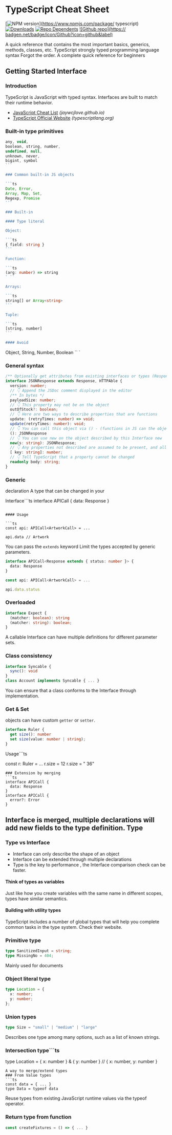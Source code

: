 TypeScript Cheat Sheet 
=== 

[![NPM version](https://img.shields.io/npm/v/typescript.svg?style=flat)](https://www.npmjs.com/package/ typescript) 
[![Downloads](https://img.shields.io/npm/dm/typescript.svg?style=flat)](https://www.npmjs.com/package/typescript) 
[![Repo Dependents](https://badgen.net/github/dependents-repo/Microsoft/TypeScript)](https://github.com/Microsoft/TypeScript/network/dependents) 
[![Github repo](https:// badgen.net/badge/icon/Github?icon=github&label)](https://github.com/Microsoft/TypeScript) 

A quick reference that contains the most important basics, generics, methods, classes, etc. TypeScript strongly typed programming language syntax Forgot the order. A complete quick reference for beginners 
<!--rehype:style=padding-top: 12px;--> 

Getting Started Interface 
---- 

### Introduction 

TypeScript is JavaScript with typed syntax. Interfaces are built to match their runtime behavior. 

- [JavaScript Cheat List](./javascript.md) _(jaywcjlove.github.io)_ 
- [TypeScript Official Website](https://www.typescriptlang.org/) _(typescriptlang.org)_ 

### Built-in type primitives 

````ts 
any, void, 
boolean, string, number, 
undefined, null, 
unknown, never, 
bigint, symbol 
``` 

### Common built-in JS objects 

```ts 
Date, Error, 
Array, Map, Set, 
Regexp, Promise 
``` 

### Built-in 

#### Type literal 

Object: 

```ts 
{ field: string } 
``` 

Function: 

```ts 
(arg: number) => string 
` `` 

Arrays: 

```ts 
string[] or Array<string> 
``` 

Tuple: 

```ts 
[string, number] 
``` 

#### Avoid 

```` 
Object, String, Number, Boolean 
`` ` 

### General syntax 
<!--rehype:wrap-class=col-span-2--> 

```ts 
/** Optionally get attributes from existing interfaces or types (Response, HTTPAble)*/ 
interface JSONResponse extends Response, HTTPAble { 
  version: number; 
  // 👇 Append the JSDoc comment displayed in the editor 
  /** In bytes */ 
  payloadSize: number; 
  // 👇 This property may not be on the object 
  outOfStock?: boolean; 
  // 👇 Here are two ways to describe properties that are functions 
  update: (retryTimes: number) => void; 
  update(retryTimes: number): void; 
  // 👇 You can call this object via () - (functions in JS can the object being called) 
  (): JSONResponse 
  // 👇 You can use new on the object described by this Interface new 
  new(s: string): JSONResponse; 
  // 👇 Any properties not described are assumed to be present, and all properties must be numbers 
  [ key: string]: number; 
  // 👇 Tell TypeScript that a property cannot be changed 
  readonly body: string; 
} 
``` 

### Generic 
<!--rehype:wrap-class=row-span-2--> 

declaration A type that can be changed in your 

Interface```ts
interface APICall<Response> { 
  data: Response 
} 
``` 

#### Usage 

```ts 
const api: APICall<ArtworkCall> = ... 

api.data // Artwork 
``` 

You can pass the `extends` keyword Limit the types accepted by generic parameters. 

```ts 
interface APICall<Response extends { status: number }> { 
  data: Response 
} 

const api: APICall<ArtworkCall> = ... 

api.data.status 
``` 

### Overloaded 

```ts 
interface Expect { 
  (matcher: boolean): string 
  (matcher: string): boolean; 
} 
``` 

A callable Interface can have multiple definitions for different parameter sets. 

### Class consistency 

```ts 
interface Syncable { 
  sync(): void 
} 
class Account implements Syncable { ... } 
``` 

You can ensure that a class conforms to the Interface through implementation. 

### Get & Set 

objects can have custom `getter` or `setter`. 

```ts 
interface Ruler { 
  get size(): number 
  set size(value: number | string); 
} 
``` 
Usage```ts 

const 
r: Ruler = ... 
r.size = 12 
r.size = " 36" 
``` 
### Extension by merging 
```ts 
interface APICall { 
  data: Response 
} 
interface APICall { 
  error?: Error 
} 
``` 
Interface is merged, multiple declarations will add new fields to the type definition. 
Type 
---- 
### Type vs Interface 
<!--rehype:wrap-class=row-span-2--> 
- Interface can only describe the shape of an object 
- Interface can be extended through multiple declarations 
- Type is the key to performance , the Interface comparison check can be faster. 
#### Think of types as variables 
Just like how you create variables with the same name in different scopes, types have similar semantics. 
#### Building with utility types 
TypeScript includes a number of global types that will help you complete common tasks in the type system. Check their website. 
### Primitive type 
```ts 
type SanitizedInput = string; 
type MissingNo = 404; 
``` 
Mainly used for documents 
### Object literal type 
```ts 
type Location = { 
  x: number; 
  y: number; 
}; 
``` 
### Union types 
```ts 
type Size = "small" | "medium" | "large" 
``` 
Describes one type among many options, such as a list of known strings. 
### Intersection type```ts 
type 
Location = { x: number } 
              & { y: number } 
// { x: number, y: number } 
``` 
A way to merge/extend types 
### From Value types 
```ts 
const data = { ... } 
type Data = typeof data 
``` 
Reuse types from existing JavaScript runtime values ​​via the typeof operator. 
### Return type from function 
```ts 
const createFixtures = () => { ... }




























type Fixtures = ReturnType<typeof createFixtures> 
function test(fixture: Fixtures) {} 
``` 

Reuse the return value of the function as a type. 

### From module types 

```ts 
const data: import("./data").data 
``` 

These functions are great for building libraries, describing existing JavaScript code, and you may find that in most TypeScript applications They are rarely used in . 

### Object literal syntax 
<!--rehype:wrap-class=col-span-2--> 

```ts 
type JSONResponse = { 
  version: number; // Field 
  /** In bytes */ // Append Document 
  payloadSize: number; 
  outOfStock?: boolean; // Optional 
  update: (retryTimes: number) => void; // Arrow function field 
  update(retryTimes: number): void; // Function 
  (): JSONResponse // Type is callable 
  [key: string]: number; // accepts any index 
  new (s: string): JSONResponse; // new object 
  readonly body: string; // read-only property 
} 
``` 

Terser for space saving , see the Interface Cheat Sheet for more information, everything except "static" matching. 

### Mapping type```ts 

type 
Artist = { 
  name: string, bio: string 
} 

type Subscriber<Type> = { 
  [Property in keyof Type]: 
      (newValue: Type[Property]) => void 
} 
type ArtistSub = Subscriber<Artist> 
// { name: (nv: string) => 
// void, bio: (nv: string) => void } 
``` 

Map statement similar to the type system, allowing the input type to change the structure of the new type . 

### Template union type 
<!--rehype:wrap-class=col-span-3--> 

```ts 
type SupportedLangs = "en" | "pt" | "zh"; 
type FooterLocaleIDs = "header" | "footer"; 
type AllLocaleIDs = `${SupportedLangs}_${FooterLocaleIDs}_id`; 

// "en_header_id" | "en_footer_id" 
// | "pt_header_id" | "pt_footer_id" 
// | "zh_header_id" | "zh_footer_id" 
` `` 

### Conditional type 
<!--rehype:wrap-class=col-span-3--> 

```ts 
type HasFourLegs<Animal> = Animal extends { legs: 4 } ? Animal : never 
type Animals = Bird | Dog | Ant | Wolf; 
type FourLegs = HasFourLegs<Animals> 
// Dog | Wolf 
```` 

acts as an "if statement" in the type system. Created via generics and then often used to reduce the number of options in a type union. 

Control flow analysis 
---- 

### If statement 
<!--rehype:






if ('error' in input) { 
  input // { error: ... } 
} 
``` 

#### instanceof (for classes) 

```ts 
const input = getUserInput() 
  input // number | number[ ] 

if (input instanceof Array) { 
  input // number[] 
} 
``` 

#### Type guard function (applies to anything) 

```ts 
const input = getUserInput() 
   input // number | number[] 

if (Array.isArray(input)) { 
  input // number[] 
} 
``` 

### Task 
<!--rehype:wrap-class=row-span-3--> 

```ts 
const data1 = { 
  name : "Zagreus" 
} 
// typeof data1 = { 
// name: string 
// } 
``` 

👇 Use `as const` to narrow the type 👇 

```ts 
const data2 = { 
  name: "Zagreus" 
} as const 
// typeof data1 = { 
// name: 'Zagreus' 
// } 
``` 

Tracking related variables```ts 

const 
response = getResponse() 
const isSuccessResponse = 
    res instanceof SuccessResponse 

if (isSuccessResponse) { 
  res.data // SuccessResponse 
} 
``` 

Reassign the update type 

```ts 
let data: string | number = ... 
data // string | number 
data = "Hello" 
data // string 
`` 

### Key Points 

CFA almost always uses a union, and based on The logic in the code reduces the number of types within the union. 

Most of the time CFA works within natural JavaScript Boolean logic, but there are ways to define your own functions that affect how TypeScript shrinks types. 

### Expression 

```ts 
const input = getUserInput() 
input // string | number 
const inputLength = 
  (typeof input === "string" && input.length) 
  || input 
   // input: string 
``` 

in When doing boolean operations, narrowing also occurs on the same line as the code 

### Recognized unions 

```ts 
type Responses = 
  | { status: 200, data: any } 
  | { status: 301, to: string } 
  | { status: 400, error: Error } 
``` 

#### Usage 

```ts 
const response = getResponse() 
response // Responses 
switch(response.status) { 
  case 200: return response.data 
  case 301: return redirect (response.to) 
  case 400: return response.error 
} 
``` 

### Assertion function 
<!--rehype:wrap-class=col-span-2--> 

A function that describes CFA changes that affect the current scope, because It throws instead of returning false. 

```ts 
function assertResponse(obj: any): asserts obj is SuccessResponse { 
  if (!(obj instanceof SuccessResponse)) { 
    throw new Error('Not a success!') 
  } 
}
``` 

#### Usage 

```ts 
const res = getResponse(): 
res // SuccessResponse | ErrorResponse 

// Assert function changes the current scope or throws 
assertResponse(res) 

res // SuccessResponse 
``` 

### in operator```ts 
interface A { 

x 
  : number; 
} 
interface B { 
  y: string; 
} 
function doStuff(q: A | B) { 
  if ('x' in q) { 
    // q: A 
  } else { 
    // q: B 
  } 
} The 
``` 
operator can safely check whether an attribute exists on an object. It is usually also used as a type guard 
Class 
---- ### Create 
a class 
instance```ts 
class ABC { ... } 
const abc = new ABC() 
```` 
The parameters of new ABC come from the constructor. 
#### private x with #private 
prefixed with private is a type-only addition and has no impact at runtime. Code outside the class can enter the project under the following circumstances: 
```ts 
class Bag { 
  private item: any 
} 
``` 
Vs #private is runtime private and enforced internally by the JavaScript engine, it can only be Intra-class access: 
```ts 
class Bag { #item: any } 
``` 
#### "this" function on Class 
The value of 'this' inside the function depends on how the function is called. It's not guaranteed to always be an instance of a class you might use in other languages. 
You can use this parameter, use the binding function, or the arrow function to solve the problem. 
#### Types and Values 
​​A class can be used as both a type and a value. 
```ts 
const a:Bag = new Bag() 
``` 
So, be careful not to do this: 
```ts 
class C implements Bag {} 
``` 
### General syntax 
<!--rehype:wrap-class =col-span-2--> 
```ts 
// Ensure that the class conforms to a set of interfaces or types ┈┈┈┈┈┈┈┈┈┈┈┈┈┈┈┈┈┈┈┈┈┈▶┈┈╮ 
/
​ 
  ​/ A field 
  displayName?: boolean; // Optional field 
  name!: string; // 'Trust me, where is it' field 
  #attributes: Map<any, any>; // Private field 
  roles = ["user"] ; // Field with default value 
  readonly createdAt = new Date() // Read-only field with default value 
  // 👇 Code calls "new" 
  constructor(id: string, email: string) { 
    super(id); 
    // 👇 In `strict: true`, this code is checked against the field to make sure it is set correctly 
    this.email = email; 
    // .... 
  }; 
  // 👇 How to describe class methods (and arrow function fields) 
  setName( name: string) { this.name = name } 
  verifyName = (name: string) => { /* ... */ } // 👇 Function 
  sync() 
  with 2 overloaded definitions : Promise<{ ... }> 
  sync(cb: ((result: string) => void)): void 
  sync(cb?: ((result: string) => void)): void | Promise<{ ... }> {} 
  // 👇 Getters and setters 
  get accountID() { } 
  set accountID(value: string) { }






















  // 👇 Private access is only for this class, protected allowed subclasses. For type checking only, public is the default. 
  private makeRequest() { ... } 
  protected handleRequest() { ... } 
  // 👇 Static field/method 
  static #userCount = 0; 
  static registerUser(user: User) { ... } 
  // 👇 Used to set static Static block of variables. 'this' refers to the static class 
  static { this.#userCount = -1 } 
} 
``` 

### Generics 

declare a type that can be changed in your class method. 

```ts 
class Box<Type> { 
  contents: Type 
  constructor(value: Type) { 
    this.contents = value; 
  } 
} 
const stringBox = new Box("a package") 
``` 

These features are TypeScript-specific language extensions , it may never be possible to get into JavaScript using the current syntax. 
### 

Parameter attributes```ts 
class Location { 
  constructor( 
    public x: number, 
    public y: number 
  ) {} 
} 
const loc = new Location(20, 40); 
loc.x // 20 
loc.y // 40 
``` 
TypeScript class-specific extension that automatically sets instance fields as input parameters. 
### Abstract class```ts 
abstract 
class Animal { 
  abstract getName(): string; 
  printName() { 
   console.log("Hello, " + this.getName()); 
  } 
} 
class Dog extends Animal { 
  getName() : { ... } 
} 
``` 
A class can be declared not implementable, but can be subclassed in the type system. Class members are also available. 
### Decorators and properties```ts 
import 
{ 
  Syncable, triggersSync, preferCache, 
  required 
} from "mylib" 
@Syncable 
class User { 
  @triggersSync() 
  save() { ... } 
  @preferCache(false) 
  get displayName( ) { ... } 
  update(@required info: Partial<User>) { 
    //... 
  } 
} 
You can use decorators on classes, class methods, accessors, properties, and method parameters 
. 
### Index signature 
```ts 
class MyClass { 
  // It is better to store the index data in another place 
  // rather than the class instance itself. 
  [s: string]: 
    boolean | ((s: string) => boolean); 
  check(s: string) { 
    return this[s] as boolean; 
  } 
} 
``` 
Classes can declare index signatures, as with other object types The index signature is the same. 
### Declare the generic ```ts 
on forwardRef 
export const Wrapper = forwardRef( 
  <T extends object> 
( 
  props: RootNodeProps<T>, 
  ref: React.LegacyRef<HTMLDivElement> 
) => { 
  return ( 
    <div ref= {ref}></div> 
  ); 
} 
``` 
Utility type 
---- 
### Awaited\<Type> 
```ts 
type A = Awaited<Promise<string>>;



















// type A = string 

type B = Awaited<Promise<Promise<number>>>; 
// type B = number 

type C = Awaited<boolean|Promise<number>>; 
// type C = number | boolean 
``` 

This type is intended to simulate operations such as await in async functions or the .then() method on Promises - specifically the way they unwrap Promises recursively. 

### Required\<Type> 

```ts 
interface Props { 
  a?: number; 
  b?: string; 
} 

const obj: Props = { a: 5 }; 
const obj2: Required<Props> = { a: 5 } ; 
// ❌ Property 'b' is missing in type '{ a: number;' }' 
// but is required in type 'Required<Props>'. 
``` 

Make all properties in Type required 

### Readonly\<Type> 

```ts 
interface Todo { 
  title: string; 
} 
const todo: Readonly<Todo> = { 
  title: "Delete inactive users", 
}; 
todo.title = "Hello"; 
// ❌ Cannot be assigned to "title" because it is a read-only property. 

function freeze<Type>(obj: Type) 
            : Readonly<Type>; 
``` 

Set all properties in Type to **read-only** 

### Partial\<Type> 

```ts 
interface Todo { 
  title: string; 
  description: string; 
} 
function updateTodo( 
  todo: Todo, 
  fieldsToUpdate: Partial<Todo> 
) { 
  return { ...todo, ...fieldsToUpdate }; 
} 
const todo1 = { 
  title: "organize desk", 
  description: " clear clutter", 
}; 
const todo2 = updateTodo(todo1, { 
  description: "throw out trash", 
}); 
``` 

Set all properties in `Type` to optional 

### Record\<Keys, Type> 

```ts 
interface CatInfo { 
  age: number; 
  breed: string; 
} 

type CatName = "miffy" | "boris"; 
const cats: Record<CatName, CatInfo> = { 
  miffy: {age:10, breed: "Persian" }, 
  boris: {age:5, breed: "Maine Coon" }, 
}; 

cats.boris; 
// 👉 const cats: Record<CatName, CatInfo> 
``` 

Construct a type with a set of properties Type of Keys type 

### Pick\<Type, Keys> 

```ts 
interface Todo { 
  name: string; 
  description: string; 
  completed: boolean; 
} 
type TodoPreview = Pick< 
  Todo, "name" | "load" 
>; 
const todo: TodoPreview = { 
  name: "Clean room", 
  load: false, 
}; 

todo; 
 // 👉 const todo:



// 👉 type T0 = "b" | "c" 

type T1 = Exclude<"a"|"b"|"c", "a" | "b">; 
// 👉 type T1 = "c" 

type T2 = Exclude<string | number | 
    (() => void), Function>; 
// 👉 type T2 = string | number 
`` 

`Exclude** those types from `UnionType` that can be assigned to `ExcludedMembers` 

# ## Extract\<Type, Union> 

```ts 
type T0 = Extract< 
  "a" | "b" | "c", "a" | "f" 
>; 
// type T0 = "a" 
type T1 = Extract< 
  string | number | (() => void), 
  Function 
>; 
// type T1 = () => void 
``` 

Constructs a Union by **extracting** all union members assignable to Union from Type type. 

### NonNullable\<Type> 

```ts 
type T0 = NonNullable< 
  string | number | undefined 
>; 
// type T0 = string | number 

type T1 = NonNullable< 
  string[] | null | undefined 
>; 
// type T1 = string[] 
`` 

Constructs a type by **exclude** null and undefined from Type. 

### Omit\<Type, Keys> 

```ts 
interface Todo { 
  name: string; 
  completed: boolean; 
  createdAt: number; 
} 
 
type TodoPreview = Omit<Todo, "name">; 

const todo: TodoPreview = { 
  completed: false, 
  createdAt: 1615544252770, 
}; 
 
todo; 
 // 👉 const todo: TodoPreview 
`` 

Constructs a type with a Type property, except for the properties in the type Keys. 

### Parameters\<Type> 

```ts 
declare function f1( 
  arg: { a: number; b: string } 
): void; 

type T0 = Parameters<() => string>; 
// type T0 = [] 
type T1 = Parameters<(s: string) => void>; 
// type T1 = [s: string] 
type T2 = Parameters<<T>(arg: T) => T>; 
// type T2 = [arg : unknown] 
type T3 = Parameters<typeof f1>; 
// type T3 = [arg: { 
// a: number; 
// b: string; 
// }] 
type T4 = Parameters<any>; 
// type T4 = unknown[] 
type T5 = Parameters<never>; 
// type T5 = never 
``` 

Constructs a tuple type from the type used in the parameters of the function type Type. 

### ConstructorParameters\<Type> 

```ts 
type T0 = ConstructorParameters< 
  ErrorConstructor 
>; 
// type T0 = [message?:
// ] 
type T3 = ConstructorParameters<any>; 
// type T3 = unknown[] 
``` 

Constructs a tuple or array type from the type of the constructor type. It produces a tuple type containing all parameter types (type never if Type is not a function). 

### Intrinsic string operation types 

#### Uppercase\<StringType> 

```ts 
type Greeting = "Hello, world" 
type ShoutyGreeting = Uppercase<Greeting> 
// type ShoutyGreeting = "HELLO, WORLD" 

type ASCIICacheKey<Str extends string> = `ID-${Uppercase<Str>}` 
type MainID = ASCIICacheKey<"my_app"> 
// type MainID = "ID-MY_APP" 
``` 

Convert each character** in the string to uppercase **Version. 

#### Lowercase\<StringType> 

```ts 
type Greeting = "Hello, world" 
type QuietGreeting = Lowercase<Greeting> 
// type QuietGreeting = "hello, world" 

type ASCIICacheKey<Str extends string> = `id-$ {Lowercase<Str>}` 
type MainID = ASCIICacheKey<"MY_APP"> 
// type MainID = "id-my_app" 
``` 

Converts each character in the string to its equivalent **lowercase**. 

#### Capitalize\<StringType> 

```ts 
type LowercaseGreeting = "hello, world"; 
type Greeting = Capitalize<LowercaseGreeting>; 
// type Greeting = "Hello, world" 
``` 

replace the first character in the string characters are converted to their **uppercase equivalent**. 

#### Uncapitalize\<StringType> 

```ts 
type UppercaseGreeting = "HELLO WORLD"; 
type UncomfortableGreeting = Uncapitalize<UppercaseGreeting>; 
// type UncomfortableGreeting = "hELLO WORLD" 
``` 

Change the first character in the string Convert to the equivalent **lowercase**. 

### ReturnType\<Type> 

```ts 
declare function f1(): { 
  a: number; b: string 
}; 

type T0 = ReturnType<() => string>; 
// type T0 = string 

type T1 = ReturnType <(s: string) => void>; 
// type T1 = void 

type T2 = ReturnType<<T>() => T>; 
// type T2 = unknown 

type T3 = ReturnType<< 
  T extends U, U extends number[] 
>() => T>; 
// type T3 = number[] 

type T4 = ReturnType<typeof f1>; 
// type T4 = { 
// a: number; 
// b: string; 
// } 

type T5 = ReturnType<any>; 
// type T5 = any 

type T6 = ReturnType<never>; 
// type T6 = never 
``` 

Constructs a type consisting of the **return type** of the function Type. 

### ThisType\<Type> 

```ts 
type ObjectDescriptor<D, M> = { 
  data?: D; 
  // The type of "this" in the method is D & M 
  methods?:
 
  let methods: object = desc.methods || {}; 
  return { ...data, ...methods } as D & M; 
} 
 
let obj = makeObject({ 
  data: { x: 0, y: 0 }, 
  methods : { 
    moveBy(dx: number, dy: number) { 
      this.x += dx; // Strongly typed this 
      this.y += dy; // Strongly typed this 
    }, 
  }, 
}); 
 
obj.x = 10; 
obj.y = 20; 
obj.moveBy(5, 5); 
``` 

This utility does not return the converted type. Instead, it is used as a marker of the context's this type. Note that the [noImplicitThis](https://www.typescriptlang.org/tsconfig#noImplicitThis) flag must be enabled to use this utility. 

### InstanceType\<Type> 

```ts 
class C { 
  x = 0; 
  y = 0; 
} 
type T0 = InstanceType<typeof C>; 
// type T0 = C 
type T1 = InstanceType<any>; 
// type T1 = any 
type T2 = InstanceType<never>; 
// type T2 = never 
``` 

Constructs a type consisting of the instance type of the constructor in Type. 

### ThisParameterType\<Type> 

```ts 
function toHex(this: Number) { 
  return this.toString(16); 
} 
 
function numberToString( 
  n: ThisParameterType<typeof toHex> 
) { 
  return toHex.apply(n); 
} 
``` 

Extract the type of the `this` parameter of the function type. If the function type does not have a `this` parameter, it is unknown. 

### OmitThisParameter\<Type> 

```ts 
function toHex(this: Number) { 
  return this.toString(16); 
} 
const fiveToHex 
  : OmitThisParameter<typeof toHex> 
  = toHex.bind(5); 

console.log(fiveToHex ()); 
``` 

Remove this parameter from Type. If Type does not explicitly declare this parameter, the result is simply Type. Otherwise, create a new function type from Type without this parameter. Generics are removed and only the last overload signature is propagated into the new function type. 

JSX 
---- 

### Introduction to JSX 

The JSX specification is an XML-like syntax extension to ECMAScript. 

- Name your files with a `.tsx` extension 
- Enable the `jsx` option 
- Disallow angle bracket type assertions in `.tsx` files. 
- [JSX Specification](https://facebook.github.io/jsx/) 

### as operator 

```ts 
const foo = <foo>bar; 
// ❌ Points are not allowed in .tsx 👆 files Bracket type assertion. 

const foo = bar as foo; The 
` 

as` operator is available in both `.ts` and `.tsx` files and behaves in the same **angle bracket** style of type assertion. 

### Value-based elements 

```tsx 
import MyComponent from "./myComponent"; 

<MyComponent />; // ok 
<SomeOtherComponent />; // ❌ error 
``` 

Value-based elements are only identified by the range character search. 

### Intrinsic elements 

```tsx 
declare namespace JSX { 
  interface IntrinsicElements { 
    foo: any; 
  } 
} 
<foo />; // ok 
<bar />; // error 
```

\<bar /> is not specified on JSX.IntrinsicElements. 

```tsx 
declare namespace JSX { 
  interface IntrinsicElements { 
    [elemName: string]: any; 
  } 
} 
``` 

### Function component 
<!--rehype:wrap-class=col-span-2--> 

``` tsx 
interface 
FooProp 
{ 
name 
  : 
  string 
  ; 
  ​; 
} 
const Button = (prop: { value: string }, context: { color: string }) => ( 
  <button /> 
); 
```` 
The component is defined as a JavaScript function, and its first parameter is a props object. TS enforces that its return type must be assignable to JSX.Element. 
### Function component overloading```tsx 
interface 
CeProps { 
  children: JSX.Element[] | JSX.Element; 
} 
interface HomeProps extends CeProps { 
  home: JSX.Element; 
} 
interface SideProps extends CeProps { 
  side: JSX.Element | string; 
} 
function Dog(prop:HomeProps): JSX.Element; 
function Dog(prop:SideProps): JSX.Element; 
function Dog(prop:CeProps): JSX.Element { 
  // ... 
} 
``` 
## # Function subcomponent 
<!--rehype:wrap-class=col-span-2--> 
```tsx 
interface MenuProps extends React.LiHTMLUListElement> { ... }; 
const InternalMenu = React.forwardRef<HTMLUListElement, MenuProps>((props, ref) => ( 
  <ul {...props} ref={ref} /> 
)); 
type MenuComponent = typeof InternalMenu & { 
  Item: typeof MenuItem; // MenuItem function component 
  SubMenu: typeof SubMenu ; // SubMenu function component 
}; 
const Menu: MenuComponent = InternalMenu as unknown as MenuComponent; 
Menu.Item = MenuItem; 
Menu.SubMenu = SubMenu; 
<Menu.Item /> // ✅ ok 
<Menu.SubMenu /> // ✅ ok 
`` 
### Valid component 
<!--rehype:wrap-class=row-span-2--> 
``tsx 
declare namespace JSX { 
  interface ElementClass { 
    render: any; 
  } 
} 
class MyComponent { 
  render() {} 
} 
function MyFactoryFunction() { 
  return { render: () => {} }; 
} 
<MyComponent />; // ✅ Valid class component 
<MyFactoryFunction />; // ✅ Valid function component 
```` 
element instance type must be Can be assigned to `JSX.ElementClass`, otherwise an error will result. 
```tsx 
class NotAValidComponent {} 
function NotAValidFactoryFunction() { 
  return {}; 
}




 
 
 










<NotAValidComponent />; // ❌ error 
<NotAValidFactoryFunction />; // ❌ error 
``` 

By default, `JSX.ElementClass` is {}, but it can be extended to limit the use of `JSX` to Only types that conform to the appropriate interface. 

### Class component 
<!--rehype:wrap-class=col-span-2--> 

```ts 
type Props = { 
  header: React.ReactNode; 
  body: React.ReactNode; 
}; 

class MyComponent extends React. Component<Props, {}> { 
  render() { 
    return ( 
      <div> 
        {this.props.header} 
        {this.props.body} 
      </div> 
    ); 
  } 
} 

<MyComponent header={<h1>Header</ h1>} body={<i>body</i>} /> 
``` 

### Generic component 
<!--rehype:wrap-class=col-span-2--> 

```tsx 
// A generic component 
type SelectProps<T> = { items: T[] }; 
class Select<T> extends React.Component<SelectProps<T>, any> {} 

// Use 
const Form = () => <Select< string> items={['a', 'b']} />; 
``` 

### Function component ref 
<!--rehype:wrap-class=col-span-3--> 

```tsx 
import { FC, ForwardedRef, forwardRef, PropsWithRef } from "react"; 

function InternalProgress(props: ProgressProps, ref?: ForwardedRef<HTMLDivElement>) { 
  return ( 
    <div {...props} ref={ref}> 
      {props.children } 
    </div> 
  ) 
} 

export interface ProgressProps extends React.DetailedHTMLProps<React.HTMLAttributes<HTMLDivElement>, HTMLDivElement> {} 
export const Progress: FC<PropsWithRef<ProgressProps>> = forwardRef<HTMLDivElement>(InternalProgress) 
```` 

## # Component 'as' attribute 
<!--rehype:wrap-class=col-span-2--> 

```tsx 
import React, { ElementType, ComponentPropsWithoutRef } from "react"; 

export const Link = <T extends ElementType< any> = "a">( 
  props: { as?: T; } & ComponentPropsWithoutRef<T> 
) => { 
  const Comp = props.as || "a"; 
  return <Comp {...props}></ Comp>; 
}; 


<Link as="div">Text</Link>; 
``` 

Allow custom `React` components to be passed in, or `div`, `a` tag 

### components to be passed as 

Props`` `tsx 
type RowProps = { 
  element: React.ElementType<{ 
    className?: string; 
  }>; 
} 
const Row = (props: RowProps) => { 
  return ( 
    <props.
 



type Capitalize<T extends string> = T extends `${infer U}${infer V}`
  ? `${Uppercase<U>}${V}`
  : T
type capitalized = Capitalize<"hello world"> // Hello world
```

也可以在 infer 中使用条件约束（`extends`）

```ts
type SomeBigInt = "100" extends `${infer U extends bigint}` ? U : never;
// 100n
```

### keyof 取 interface 的键

```ts
interface Point { x: number; y: number; }
 
// type keys = "x" | "y"
type keys = keyof Point;

type Arrayish = {
    [n: number]: unknown;
};
type A = keyof Arrayish; 
// type A = number
```

### 两个数组合并成一个新类型
<!--rehype:wrap-class=col-span-2 row-span-2-->

```ts
const named = ["aqua", "aquamarine", "azure"] as const;
const hex = ["#00FFFF", "#7FFFD4", "#F0FFFF"] as const;

type Colors = {
  [key in (typeof named)[number]]: (typeof hex)[number];
};
// Colors = {
//   aqua: "#00FFFF" | "#7FFFD4" | "#F0FFFF"; 
//   .... 
// }
```

### 索引签名

```ts
interface NumberOrString {
  [index: string]: string | number;
  length: number;
  name: string;
}
```

### 只读元组类型

```ts
const point = [3, 4] as const
// type 'readonly [3, 4]'
```

### 从数组中提取类型

```ts
type Point = { x: number; y: number; }
type Data = Point[];
// Data 是个数组，提取里面的元素类型
type PointDetail = Data[number];
// type PointDetail = { x: number; y: number; }
```
<!--rehype:className=wrap-text-->

### satisfies
<!--rehype:wrap-class=row-span-3-->

`satisfies` 允许将验证表达式的类型与某种类型匹配，而无需更改该表达式的结果类型。

```ts
type Colors = 'red' | 'green' | 'blue';
type RGB = [
  red: number,
  green: number,
  blue: number
];
type Palette = Record<Colors, string | RGB>

const palette: Palette = {
  red: [255, 0, 0],
  green: '#00ff00',
  blue: [0, 0, 255],
};

// 通常的方式会推导出 redComponent 为
// => string | number | undefined
const redComponent = palette.red.at(0);
```

#### 使用 satisfies

```ts
const palette = {
  red: [255, 0, 0],
  green: '#00ff00',
  blue: [0, 0, 255],
} satisfies Record<Colors, string | RGB>

// undefined | number
const redComponent = palette.red.at(0) 
``` 
<!--rehype:className=wrap-text--> 

### Generic instantiation expression 
<!--rehype:wrap-class=row-span -3--> 

When not used: 

```ts 
const errorMap: Map<string, Error> 
        = new Map() 
// Or use type to define an alias 
type ErrorMapType = Map<string, Error> 
``` 

Use generic Type instantiation expression: 

```ts 
const ErrorMap = Map<string, Error> 
const errorMap = new ErrorMap() 
``` 

#### Generic instantiation function 

```ts 
function makeBox<T>(value: T) { 
    return { value }; 
} 
``` 

--- 

Not used: 

```ts 
function makeHammerBox(hammer: Hammer) { 
  return makeBox(hammer); 
} 
// or... 
const makeWrenchBox: (wrench: Wrench ) 
    => Box<Wrench> = makeBox; 
``` 

Use: ` 
` 

`ts 
const makeStringBox = makeBox<string>; 
makeStringBox(42); 
``` 

### Identify global modification module```ts 
declare global { 
  interface String { 
    fancyFormat(opts: FancyOption): string; 
  } 
} 
export interface FancyOption { 
  fancinessLevel: number; 
} 
``` 
### Get the type of array element```ts 
const MyArray = [ 
{ 
  name: "Alice", age: 15 }, 
  { name: "Bob", age: 23 }, 
  { name: "Eve", age: 38 }, 
]; 
type Person = typeof MyArray[number]; 
// type Person = { 
// name: string; 
// age: number; 
// } 
type Age = typeof MyArray[number]["age"]; 
// type Age = number 
type Age2 = Person["age"]; 
// type Age2 = number 
```` 
## # Generic derivation of list literal 
```ts 
const a = <T extends string>(t: T) => t; 
const b = <T extends number>(t: T) => t; 
const c = < T extends boolean>(t: T) => t; 
const d = a("a"); // const d: 'a' 
const e = b(1); // const d: 1 
const f = c( true); // const d: true 
// The type of t here uses an expansion operation 
const g = 
  <T extends string[]>(t: [...T]) => t; 
// The type becomes [ "111", "222"] 
const h = g(["111", "222"]); 
``` 
### Object.keys type declaration 
<!--rehype:wrap-class=col-span- 2--> 
```ts 
const keys = Object.keys(options) as (keyof typeof options)[]; 
keys.forEach(key => {
  if (options[key] == null) {
    throw new Error(`Missing option ${key}`);
  }
});
```
.d.ts 模版
---



 










### Module: Plugin 

For example, when you want to use JavaScript code that extends another library```ts 

import 
{ greeter } from "super-greeter"; 
// Normal welcome API 
greeter(2); 
greeter("Hello world "); 
// Now we extend the object at runtime with a new function 
import "hyper-super-greeter"; 
greeter.hyperGreet(); 
``` 

Definition of "`super-greeter`": 

​​```ts 
/* This example shows how to set multiple overloads for your function */ 
export interface GreeterFunction { 
  (name: string): void 
  (time: number): void 
} 
/* This example shows how to export an interface-specified function */ 
export const greeter : GreeterFunction; 
``` 

We can extend an existing module like this: 

```ts 
/* Import the module this module is added to*/ 
import { greeter } from "super-greeter"; 
/* Declare the same module as the one imported above same module, then we extend the existing declaration of greeter function */ 
export module "super-greeter" { 
  export interface GreeterFunction { 
    /** Greets even better! */ 
    hyperGreet(): void; 
  } 
} 
``` 
<!- -rehype:className=wrap-text--> 

### Global library template Global .d.ts 
<!--rehype:wrap-class=row-span-2--> 

The global library may look like the following: 

``` ts 
function createGreeting(s) { 
  return "Hello, " + s; 
} 
``` 

Or like this: 

```ts 
window.createGreeting = function (s) { 
  return "Hello, " + s; 
}; 
``` 

< pur>Type declaration example</pur> 

```ts 
/* Can be used as myLib(3) These call signatures are included here*/ 
declare function myLib(a: string): string; 
declare function myLib(a: number): number ; 
/* If you want the name of this library to be a valid type name, you can do so here. For example, this allows us to write 'var x: myLib'; Make sure this actually makes sense! If not, just remove this declaration and add the type inside the namespace below */ 
interface myLib { 
  name: string; 
  length: number; 
  extras?: string[]; 
} 
/* if your library exposes on global variables Properties, please place them here. You should also put types (interfaces and type aliases) here */ 
declare namespace myLib { 
  // We can write 'myLib.timeout = 50;' 
  let timeout: number; 
  // We can access 'myLib.version' but Can't change it 
  const version: string; 
  // We can create some class or reference by 'let c = new myLib.Cat(42)' for example 'function f(c: myLib.Cat) { ... } 
  class Cat { 
    constructor (n: number); 
    // We can read 'c.age' from a 'Cat' instance 
    readonly age: number; 
    // We can call 'c.purr()' from a 'Cat' instance 
    purr(): void ; 
  } 
  // We can declare the variable as 
  // 'var s: myLib.CatSettings = { weight: 5, name: "Maru" };' 
  interface CatSettings { 
    weight: number; 
    name: string; 
    tailLength?:
  // or 'const v: myLib.VetID = "bob";' 
  type VetID = string | number; 
  // We can call 'myLib.checkCat(c)' or 'myLib.checkCat(c, v);' 
  function checkCat (c: Cat, s?: VetID); 
} 
``` 
<!--rehype:className=wrap-text--> 

### Module: Function 
<!--rehype:wrap-class=row-span-2 --> 

```ts 
import greeter from "super-greeter"; 
greeter(2); 
greeter("Hello world"); 
``` 

To handle imports via `UMD` and modules: 

```ts 
/* if this The module is a UMD module and when loaded outside the module loader environment exposes the global variable "myFuncLib", declare the global variable here. Otherwise, delete this declaration */ 
export as namespace myFuncLib; 
/* This declaration specifies that the function is an object exported from a file */ 
export = Greeter; 
/* This example shows how to set up multiple overloads for your function */ 
declare function Greeter(name: string): Greeter.NamedReturnType; 
declare function Greeter(length: number): Greeter.LengthReturnType; 
``` 
<!--rehype:className=wrap-text--> 

If you also want to use this function from your module For public types, you can put them in this block. Typically you will want to describe the shape of a function's return type; as in this example, the type should be declared here. Note that if you decide to include this namespace, the module may be imported incorrectly as a namespace object. Unless `--esModuleInterop` is turned on: `import * as x from '[~THE MODULE~]';` Wrong! Don't do this! 

```ts 
declare namespace Greeter { 
  export interface LengthReturnType { 
    width: number; 
    height: number; 
  } 
  export interface NamedReturnType { 
    firstName: string; 
    lastName: string; 
  } 
  /** 
   * If the module also has attributes, declare them here they. For example, this declaration says that this code is legal: 
   * import f = require('super-greeter'); 
   * console.log(f.defaultName); 
   */ 
  export const defaultName: string; 
  export let defaultLength: number; 
} 
` `` 
<!--rehype:className=wrap-text--> 

### Module: Class 

For example, when you want to use `JavaScript` code as shown below: 

```ts 
const Greeter = require("super -greeter"); 
const greeter = new Greeter(); 
greeter.greet(); 
``` 

To handle imports via `UMD` and modules: 

```ts 
export as namespace "super-greeter"; 
/* This declaration specifies The class constructor is an object exported from the file */ 
export = Greeter; 
/* Write the methods and properties of the module in this class */ 
declare class Greeter { 
  constructor(customGreeting?: string); 
  greet: void; 
  myMethod(opts: MyClass.MyClassMethodOptions): number; 
} 
``` 
<!--rehype: 

className=wrap-text--> If you also want to expose types from your module, you can put them in this block, if you decide to include this namespace, the module may be imported as a namespace object incorrectly , unless --esModuleInterop is turned on: 
 `import * as x from '[~THE MODULE~]';` Wrong! Do not do this! 

```ts 
declare namespace MyClass { 
  export interface MyClassMethodOptions { 
    width?: number;
    height?: number; 
  } 
} 
``` 
<!--rehype:className=wrap-text--> 

JSDoc Reference 
--- 

### @type 
<!--rehype:wrap-class=row-span-2- -> 

```javascript 
/** @type {string} */ 
var s; 
/** @type {Window} */ 
var win; 
/** @type {PromiseLike<string>} */ 
var promisedString; 
// You can specify HTML elements with DOM attributes 
/** @type {HTMLElement} */ 
var elm = document.querySelector(selector); 
elm.dataset.myData = ""; 
/** @type {number[]} */ 
var ns; 
/** @type {Array.<number>} */ 
var jsdoc; 
/** @type {Array<number>} */ 
var nas; 
/** @type {string | boolean} */ 
var sb ; 
/** @type {{ a: string, b: number }} */ 
var var9; 
/** 
 * Map-like object that maps any "string" attribute to "number" 
 * @type {Object.<string , number>} 
 */ 
var stringToNumber; 
/** @type {Object.<number, object>} */ 
var arrayLike; 
/** @type {function(string, boolean): number} Closure syntax */ 
var sbn; 
/** @type {(s: string, b: boolean) => number} TypeScript syntax */ 
var sbn2; 
/** @type {Function} */ 
var fn7; 
/** @type {function} */ 
var fn6; 
/** 
 * @type {*} - can be 'any' type 
 */ 
var star; 
/** 
 * @type {?} - unknown type (same as 'any') 
 */ 
var question; 
/** @type {number | string} */ 
var numberOrString = Math.random() < 0.5 ? "hello" : 100; 
var typeAssertedNumber = /** @type {number} */ (numberOrString); 
let one = /** @ type {const} */(1); 
``` 

### Import 

type```javascript 
// @filename: types.d.ts 
export type Pet = { 
  name: string, 
}; 
// @filename: main. js 
/** @param { import("./types").Pet } p */ 
function walk(p) { 
  console.log(`Walking ${p.name}...`); 
} 
``` 

Import Types can be used in type alias declarations 

```javascript 
/** 
 * @typedef {import("./types").Pet} Pet 
 */ 
/** @type {Pet} */ 
var myPet; 
myPet.name; 
``` 

If you don't know the type, or if it has an annoyingly large type, `import types` can be used to get the type of the value from the module: 

```javascript 
/** 
 * @type {typeof import(" ./accounts").userAccount} 
 */ 
var x = require("./accounts").userAccount; 
``` 

### @param and @returns 

```javascript 
/**
 * @param {string} p1 - a string parameter 
 * @param {string=} p2 - an optional parameter (Google Closure syntax) 
 * @param {string} [p3] - another optional parameter (JSDoc syntax) 
 * @ param {string} [p4="test"] - Optional parameter with default value 
 * @returns {string} This is the result 
 */ 
function stringsStrings(p1, p2, p3, p4) { 
  // TODO 
} 
``` 

Same , for the return type of the function: 

```javascript 
/** 
 * @return {PromiseLike<string>} 
 */ 
function ps() {} 
 
/** 
 * @returns {{ a: string, b: number }} - OK Use "@returns" and "@return" 
 */ 
function ab() {} 
``` 

### @typedef, @callback, and @param 
<!--rehype:wrap-class=col-span-2 row- span-2--> 

```javascript 
/** 
 * @typedef {Object} SpecialType - Creates a new type named "SpecialType" 
 * @property {string} prop1 - The string property of SpecialType 
 * @property {number} prop2 - a numeric property for SpecialType 
 * @property {number=} prop3 - an optional numeric property for SpecialType 
 * @prop {number} [prop4] - an optional numeric property for SpecialType 
 * @prop {number} [prop5=42] - has Optional numeric property of SpecialType with default value 
 */ 
 
/** @type {SpecialType} */ 
var specialTypeObject; 
specialTypeObject.prop3; 
``` 

You can use object or Object in the first line 

```javascript 
/** 
 * @ typedef {object} SpecialType1 - creates a new type called "SpecialType" 
 * @property {string} prop1 - a string property of SpecialType 
 * @property {number} prop2 - a numeric property of SpecialType 
 * @property {number=} prop3 - Optional numeric properties for SpecialType 
 */ 
 
/** @type {SpecialType1} */ 
var specialTypeObject1; 
``` 

**@param** Allows similar syntax for one-time type specifications. Note that nested property names must be prefixed with the parameter name: 

```javascript 
/** 
 * @param {Object} options - same shape as SpecialType above 
 * @param {string} options.prop1 
 * @param {number } options.prop2 
 * @param {number=} options.prop3 
 * @param {number} [options.prop4] 
 * @param {number} [options.prop5=42] 
 */ 
function special(options) { 
  return (options. prop4 || 1001) + options.prop5; 
} 
``` 

**@callback** is similar to **@typedef**, but it specifies the function type instead of the object type: 

```javascript 
/** 
 * @ callback Predicate 
 * @param {string} data 
 * @param {number} [index] 
 * @returns {boolean} 
 */ 
 
/** @type {Predicate} */ 
const ok = (s) => !(s.length % 2); 
``` 

Of course, any of these types can be declared in a single line **@typedef** using TypeScript syntax: 

```javascript 
/** @typedef {{ prop1: string, prop2: string, prop3?: number }} SpecialType */
/** @typedef {(data: string, index?: number) => boolean} Predicate */ 
``` 

### @template 

You can use the **@template** tag to declare type parameters. This allows you to create generic functions, classes or types: 

```javascript 
/** 
 * @template T 
 * @param {T} x - generic parameters flowing to the return type 
 * @returns {T} 
 */ 
function id(x ) { 
  return x; 
} 
 
const a = id("string"); 
const b = id(123); 
const c = id({}); 
``` 

Use commas or multiple labels to declare multiple type parameters: 

` ``javascript 
/** 
 * @template T,U,V 
 * @template W,X 
 */ 
``` 

You can also specify type constraints before the type parameter name. Only the first type parameter in the list is constrained: 

```javascript 
/** 
 * @template {string} K - K must be a string or a string literal 
 * @template {{ serious(): string }} Seriousalizable - There must be a serious method 
 * @param {K} key 
 * @param {Seriousalizable} object 
 */ 
function seriousalize(key, object) { 
  // ???? 
} 
``` 

Finally, you can specify default values ​​for type parameters : 

```javascript 
/** @template [T=object] */ 
class Cache { 
  /** @param {T} initial */ 
  constructor(T) { 
  } 
} 
let c = new Cache() 
``` 

CLI 
- -- 

### Using CLI 

```bash 
# Run compile based on fs looking backwards at tsconfig.json 
$tsc 
# Use compiler defaults to only emit JS for index.ts 
$ tsc index.ts 
# Use defaults for folders Emit JS for any .ts file in src 
$ tsc src/*.ts 
# Emit referenced files using the compiler settings in tsconfig.production.json 
$ tsc --project tsconfig.production.json 
# Emit d.ts for js files File, compiler option showing boolean 
$tsc index.js --declaration --emitDeclarationOnly 
# Emit a single .js file from two files by compiler option taking string argument 
$tsc app.ts util.ts --target esnext --outfile index.js 
``` 
<!--rehype:className=wrap-text--> 

### Compiler options 
<!--rehype:wrap-class=col-span-2--> 

:- | -- 
:- | -- 
`--all` _boolean_ | Show all compiler options 
`--generateTrace` _string_ | Generate event traces and type lists 
`--help` _boolean_ | Provide local information about CLI 
help`-- init` _boolean_ | Initialize the TypeScript project and create the tsconfig.json file 
`--listFilesOnly` _boolean_ | Print filenames as part of compilation, then stop processing 
`--locale` _string_ | Set the messaging language from TypeScript. This does not affect emitting 
`--project` _string_ | Compile a project given the path to its configuration file, or a folder with 'tsconfig.json' 
`--showConfig` _boolean_ | Print the final configuration instead of building 
`--version` _boolean_ | Print compiler version 
<!--rehype:className=left-align--> 

### Build options 

:- | -- 
:- | -- 
`--build` _boolean_ | Build one or more projects and Its dependencies (if out of date) 
`--clean` _boolean_ | Remove the output of all projects
`--dry` _boolean_ | Show what will be built (or removed if specified with "--clean") 
`--force` _boolean_ | Build all projects, including those that appear to be the latest 
`--verbose` _boolean_ | Enable verbose logging 
<!--rehype:className=style-list--> 

### Listening options 
<!--rehype:wrap-class=col-span-2--> 

:- | -- 
:- | -- 
`--excludeDirectories` _list_ | Remove the directory list from the watch process 
`--excludeFiles` _list_ | Remove the file list from the watch mode process 
`--fallbackPolling` _fixedinterval_, _priorityinterval_, _dynamicpriority_, _fixedchunksize_ | Specify when the system has run out Methods that observers should use when using native file watchers 
`--synchronousWatchDirectory` _boolean_ | Synchronously invoke callbacks and update the status of the directory watcher on platforms that do not natively support recursive monitoring 
`--watch` _boolean_ | Watch input 
files` --watchDirectory` _usefsevents_, _fixedpollinginterval_, _dynamicprioritypolling_, _fixedchunksizepolling | Specify how directories are watched on systems that lack recursive file monitoring 
`--watchFile` _fixedpollinginterval_, _prioritypollinginterval_, _dynamicprioritypolling_, _fixedchunksizepolling_, _usefsevents_, _usefseventson parentdirectory_ | Specifies how TypeScript watch mode works 
< !--rehype:className=style-list--> 

TSConfig Ref 
--- 

### Can complete 90% of the tasks 
<!--rehype:wrap-class=row-span-2--> 

```js 
" compilerOptions": { 
  /* Basic options: */ 
  "esModuleInterop": true, 
  "skipLibCheck": true, 
  "target": "es2022", 
  "verbatimModuleSyntax": true, 
  "allowJs": true, 
  "resolveJsonModule": true, 
  " moduleDetection": "force", 
  /* strict*/ 
  "strict": true, 
  "noUncheckedIndexedAccess": true, 
  /* If using TypeScript for translation: */ 
  "moduleResolution": "NodeNext", 
  "module": "NodeNext", 
  /* If not using TypeScript for transpilation: */ 
  "moduleResolution": "Bundler", 
  "module": "ESNext", 
  "noEmit": true, 
  /* If your code runs in the DOM: */ 
  "lib": ["es2022", "dom", "dom.iterable"], 
  /* If your code does not run in the DOM: */ 
  "lib": ["es2022"], 
  /* If you are building a library: */ 
  "declaration": true, 
  /* If you are building the library in monorepo: */ 
  "composite": true, 
  "sourceMap": true, 
  "declarationMap": true 
} 
``` 

### Top-level configuration 

:- | -- 
: - | -- 
`files` [#](https://www.typescriptlang.org/zh/tsconfig#files) | Specifies an allowed list of files to `include` in the program 
`extends` [#](https: //www.typescriptlang.org/zh/tsconfig#extends) | Contains the path to another configuration file to `inherit` 
`include` [#](https://www.typescriptlang.org/zh/tsconfig#include) | Specify the file name or pattern array 
`exclude` to be included in the program [#](https://www.typescriptlang.org/zh/tsconfig#exclude) | Specify the parsing include An array of file names or patterns that should be skipped when using 
`references` [#](https://www.typescriptlang.org/zh/tsconfig#references) | Project references are a way of structuring a TypeScript program into smaller parts method
<!--rehype:className=style-list-arrow--> 

--- 

```js 
{ 
  "extends": "./tsconfig", 
  "compilerOptions": { 
    "strictNullChecks": false 
  } 
} 
``` 

# ## Type checking (compilerOptions) 
<!--rehype:wrap-class=row-span-3--> 

:- | -- 
:- | -- 
`allowUnreachableCode` [#](https://www.typescriptlang. org/zh/tsconfig#allowUnreachableCode) | Allow unreachable code 
`allowUnusedLabels` [#](https://www.typescriptlang.org/zh/tsconfig#allowUnusedLabels) | Allow unused labels 
`alwaysStrict` [#]( https://www.typescriptlang.org/zh/tsconfig#alwaysStrict) | Always strict 
`exactOptionalPropertyTypes` [#](https://www.typescriptlang.org/zh/tsconfig#exactOptionalPropertyTypes) | When enabled, TypeScript applies more strict What are the rules for how it handles a type or has? prefix `noFallthroughCasesInSwitch` [#](https://www.typescriptlang.org/zh/tsconfig#noFallthroughCasesInSwitch) | Report error 
`noImplicitAny` 
for failed cases in switch statement [ #](https://www.typescriptlang.org/zh/tsconfig#noImplicitAny) | In some cases where no type annotation is present, TypeScript will fall back to any type of the variable `noImplicitOverride` when the type cannot be inferred 
[# [ 
​#](https://www.typescriptlang.org/zh/tsconfig#noImplicitReturns) | No implicit returns 
`noImplicitThis` [#](https://www.typescriptlang.org/zh/tsconfig#noImplicitThis) | Use implicit Containing "any" types throws an error 
`noPropertyAccessFromIndexSignature` on the "this" expression [#](https://www.typescriptlang.org/zh/tsconfig#noPropertyAccessFromIndexSignature) | This setting ensures that passing the "dot" (obj.key ) syntax for accessing fields and "indexes" (obj["key"]) and the way properties are declared in types 
`noUncheckedIndexedAccess` [#](https://www.typescriptlang.org/zh/tsconfig# noUncheckedIndexedAccess) | TypeScript has a way to describe objects with unknown keys but known values ​​on objects via index signatures 
`noUnusedLocals` [#](https://www.typescriptlang.org/zh/tsconfig#noUnusedLocals) | Report unusedLocals Error 
`noUnusedParameters` [#](https://www.typescriptlang.org/zh/tsconfig#noUnusedParameters) | Error reporting unused parameters in a function 
`strict` [#](https://www .typescriptlang.org/zh/tsconfig#strict) | The strict flag enables a wide range of type checking behaviors, thus more effectively guaranteeing program correctness 
`strictBindCallApply` [#](https://www.typescriptlang.org/ en/tsconfig#strictBindCallApply) | TypeScript will check that built-in methods for function calls, bindings, and applications call 
`strictFunctionTypes` with the correct arguments for the underlying function [#](https://www.typescriptlang.org/zh/tsconfig#strictFunctionTypes ) | This flag causes more correct checking of function parameters 
`strictNullChecks` [#](https://www.typescriptlang.org/zh/tsconfig#strictNullChecks) | Strict null checking 
`strictPropertyInitialization` [#](https:/ /www.typescriptlang.org/en/tsconfig#strictPropertyInitialization) | Strict property initialization 
`useUnknownInCatchVariables` [#](https://www.typescriptlang.org/en/tsconfig#useUnknownInCatchVariables) | In TypeScript 4.0, support was added To allow changing the variable type in the catch clause from any to unknown 
<!--rehype:className=style-list-arrow-->

### Module (compilerOptions) 
<!--rehype:wrap-class=row-span-3--> 

:- | -- 
:- | -- 
`allowUmdGlobalAccess` [#](https://www.typescriptlang. org/zh/tsconfig#allowUmdGlobalAccess) | When true, you will be allowed to access UMD's exported `baseUrl` as a global variable in the module file 
[#](https://www.typescriptlang.org/zh/tsconfig# baseUrl) | Allows you to set the base directory 
`module` when resolving non-absolute path module names [#](https://www.typescriptlang.org/zh/tsconfig#module) | Set the module system 
`moduleResolution` of the program [ #](https://www.typescriptlang.org/zh/tsconfig#moduleResolution) | Specify module resolution strategy: 'node' (Node.js) or 'classic' 
`moduleSuffixes` [#](https://www. typescriptlang.org/zh/tsconfig#moduleSuffixes) | Provides a way to override the default list of filename suffixes to be searched when resolving a module 
`noResolve` [#](https://www.typescriptlang.org/zh/tsconfig# noResolve) | By default, TypeScript will check the initial set of files for imports and `<reference` directives, and add these resolved files to your program's 
`paths` [#](https://www.typescriptlang.org /zh/tsconfig#paths) | Some configurations that remap module imports to paths relative to baseUrl 
`resolveJsonModule` [#](https://www.typescriptlang.org/zh/tsconfig#resolveJsonModule) | Allow imports with " .json” extension, this is a common practice in node projects 
`rootDir` [#](https://www.typescriptlang.org/zh/tsconfig#rootDir) | Default: all input non-declaration files The longest public path 
`rootDirs` [#](https://www.typescriptlang.org/zh/tsconfig#rootDirs) | Through rootDirs, you can tell the compiler that there are many "virtual" directories as a root directory 
`typeRoots` [#](https://www.typescriptlang.org/zh/tsconfig#typeRoots) | By default, all visible "@types" packages will be included in your compilation process 
`types` [#](https ://www.typescriptlang.org/zh/tsconfig#types) | By default, all visible "@types" packages will be included in your compilation process 
<!--rehype:className=style-list-arrow --> 

### Emit(compilerOptions) 
<!--rehype:wrap-class=row-span-5--> 

:- | -- 
:- | -- 
`declaration` [#](https://www .typescriptlang.org/zh/tsconfig#declaration) | Generate a .d.ts file 
`declarationDir` [#](https://www.typescriptlang.org/zh/tsconfig#declarationDir for each TypeScript or JavaScript file in the project ) | Provides a way to configure the root directory of emitted declaration files 
`declarationMap` [#](https://www.typescriptlang.org/zh/tsconfig#declarationMap) | A .d that maps back to the original .ts source file. ts file generates source mapping 
`downlevelIteration` [#](https://www.typescriptlang.org/zh/tsconfig#downlevelIteration) | Downgrade is a TypeScript term for translating to an older version of JavaScript 
`emitBOM` [#]( https://www.typescriptlang.org/en/tsconfig#emitBOM) | Controls whether TypeScript emits a byte order mark (BOM) when writing output files 
`emitDeclarationOnly` [#](https://www.typescriptlang. org/zh/tsconfig#emitDeclarationOnly) | Only emit .d.ts files; do not emit .js files 
`importHelpers` [#](https://www.typescriptlang.org/zh/tsconfig#importHelpers) | For some downgrades Operations, TypeScript uses some helper code to perform operations such as extending classes, unwinding arrays or objects, and asynchronous operations 
`importsNotUsedAsValues` [#](https://www.typescriptlang.org/zh/tsconfig#importsNotUsedAsValues) | This flag controls the imported How it works, there are 3 different options: `remove`, `preserve`, `error` 
`inlineSourceMap` [#](https://www.typescriptlang.org/zh/tsconfig#inlineSourceMap) | After setting, TypeScript does not A .js.map file is written out to provide the source map, but the source map content is embedded in the .js file
`inlineSources` [#](https://www.typescriptlang.org/zh/tsconfig#inlineSources) | When set, TypeScript will include the original content of the .ts file as an embedded string in the source map (using the source map's sourcesContent attribute) 
`mapRoot` [#](https://www.typescriptlang.org/zh/tsconfig#mapRoot) | Specifies the location where the debugger should locate the map file instead of the build location 
`newLine` [#](https:/ /www.typescriptlang.org/en/tsconfig#newLine) | Specifies the line-ending order to use when emitting files: "CRLF" (dos) or "LF" (unix) 
`noEmit` [#](https://www .typescriptlang.org/zh/tsconfig#noEmit) | Do not emit compiler output files such as JavaScript source code, source maps, or declarations 
`noEmitHelpers` [#](https://www.typescriptlang.org/zh/tsconfig#noEmitHelpers ) | You can provide implementations for the helpers you use in the global scope and turn off the emitting of helper functions completely, instead of using importHelpers import helpers 
`noEmitOnError` [#](https://www.typescriptlang.org/zh/tsconfig #noEmitOnError) | If any errors are reported, do not emit compiler output files such as JavaScript source code, source maps, or declarations 
`outDir` [#](https://www.typescriptlang.org/zh/tsconfig#outDir) | If specified, .js (and .d.ts, .js.map, etc.) files will be sent to this directory 
`outFile` [#](https://www.typescriptlang.org/zh/tsconfig#outFile) | If specified, all global (non-module) files will be concatenated into the single output file specified by 
`preserveConstEnums` [#](https://www.typescriptlang.org/zh/tsconfig#preserveConstEnums) | Do not delete generated code const enum declaration 
`preserveValueImports` [#](https://www.typescriptlang.org/zh/tsconfig#preserveValueImports) | In some cases, TypeScript cannot detect that you are using import 
`removeComments` [#](https ://www.typescriptlang.org/zh/tsconfig#removeComments) | Remove all comments 
`sourceMap` [#](https://www.typescriptlang.org/zh/tsconfig#sourceMap) from TypeScript files when converted to JavaScript | Enable generation of source map files 
`sourceRoot` [#](https://www.typescriptlang.org/zh/tsconfig#sourceRoot) | Specify that the debugger should locate the location of TypeScript files rather than relative to the source location 
`stripInternal` [ #](https://www.typescriptlang.org/zh/tsconfig#stripInternal) | Do not issue declarations for code that has an @internal annotation in its JSDoc annotation 
<!--rehype:className=style-list-arrow-- > 

### Integrity (compilerOptions) 

:- | -- 
:- | -- 
`skipDefaultLibCheck` [#](https://www.typescriptlang.org/zh/tsconfig#skipDefaultLibCheck) | Please use `skipLibCheck` instead 
. skipLibCheck` [#](https://www.typescriptlang.org/zh/tsconfig#skipLibCheck) | Skip type checking of declaration files 

### Editor support (compilerOptions) 

:- | -- 
:- | -- 
` disableSizeLimit` [#](https://www.typescriptlang.org/zh/tsconfig#disableSizeLimit) | There is an upper limit on the amount of allocated memory. Turning this flag on will remove the restriction 
`plugins` [#](https://www.typescriptlang.org/zh/tsconfig#plugins) | List of language service plugins that can be run within the editor 
<!--rehype:className=style -list-arrow--> 

### Output format (compilerOptions) 

:- | -- 
:- | -- 
`noErrorTruncation` [#](https://www.typescriptlang.org/zh/tsconfig#noErrorTruncation) | Don’t Truncate error message 
`preserveWatchOutput` [#](https://www.typescriptlang.org/zh/tsconfig#preserveWatchOutput) | Preserve watch output 
`pretty` [#](https://www.typescriptlang.org/zh/tsconfig #pretty) | Stylize errors and messages using color and context, enabled by default 
<!--rehype:className=style-list-arrow-->

### JavaScript support (compilerOptions) 

:- | -- 
:- | -- 
`allowJs` [#](https://www.typescriptlang.org/zh/tsconfig#allowJs) | Allow JavaScript files in your project Introduced instead of just allowing .ts and .tsx files 
`checkJs` [#](https://www.typescriptlang.org/zh/tsconfig#checkJs) | Used with allowJs, when checkJs is enabled, JavaScript files An error will be reported in 
`maxNodeModuleJsDepth` [#](https://www.typescriptlang.org/zh/tsconfig#maxNodeModuleJsDepth) | Maximum dependency depth for searching and loading JavaScript files under node_modules 
<!--rehype:className=style- list-arrow--> 

### Interoperability constraints (compilerOptions) 

:- | -- 
:- | -- 
`allowSyntheticDefaultImports` [#](https://www.typescriptlang.org/zh/tsconfig#allowSyntheticDefaultImports) | Allow Synthesis default import 
`esModuleInterop` [#](https://www.typescriptlang.org/zh/tsconfig#esModuleInterop) | ES module interop 
`forceConsistentCasingInFileNames` [#](https://www.typescriptlang.org/zh/ tsconfig#forceConsistentCasingInFileNames) | Force consistent casing in file names 
`isolatedModules` [#](https://www.typescriptlang.org/zh/tsconfig#isolatedModules) | Isolate modules 
`preserveSymlinks` [#](https: //www.typescriptlang.org/zh/tsconfig#preserveSymlinks) | Preserve symbolic links 
<!--rehype:className=style-list-arrow--> 

### Compiler diagnostics (compilerOptions) 

:- | -- 
:- | -- 
`diagnostics` [#](https://www.typescriptlang.org/zh/tsconfig#diagnostics) | Used to output debugging information 
`explainFiles` [#](https://www.typescriptlang.org/zh /tsconfig#explainFiles) | Print the names of files that TypeScript considers part of the project and the reason why they are part of the compilation 
`extendedDiagnostics` [#](https://www.typescriptlang.org/zh/tsconfig#extendedDiagnostics) | You can use This flag to discover where TypeScript spends its time at compile time 
`generateCpuProfile` [#](https://www.typescriptlang.org/zh/tsconfig#generateCpuProfile) | This option gives you the opportunity to have TypeScript spend its time while the compiler is running Issue v8 CPU configuration file 
`listEmittedFiles` [#](https://www.typescriptlang.org/zh/tsconfig#listEmittedFiles) | Print the names of files generated during compilation to the terminal 
`listFiles` [#](https: //www.typescriptlang.org/zh/tsconfig#listFiles) | Print the name of the compiled part of the file 
`traceResolution` [#](https://www.typescriptlang.org/zh/tsconfig#traceResolution) | When you try to debug the When including the reason for the module 
<!--rehype:className=style-list-arrow--> 

### Backward compatibility (compilerOptions) 

:- | -- 
:- | -- 
`charset` [#](https: //www.typescriptlang.org/en/tsconfig#charset) | In earlier versions of TypeScript, this controlled the encoding 
`keyofStringsOnly` used when reading text files from disk [#](https://www.typescriptlang. org/zh/tsconfig#keyofStringsOnly) | This flag changes the `keyof` type operator to return `string` instead of `string | number` when applied to a type with a string index signature 
`noImplicitUseStrict` [#](https ://www.typescriptlang.org/en/tsconfig#noImplicitUseStrict) | By default, TypeScript emits `"use strict"` when emitting module files to non-ES6 targets; preamble at the top of the file. This setting disables the prologue 
`noStrictGenericChecks` [#](https://www.typescriptlang.org/zh/tsconfig#noStrictGenericChecks) | TypeScript unifies type parameters when comparing two generic functions
`out` [#](https://www.typescriptlang.org/zh/tsconfig#out) | Please use `outFile` instead 
`suppressExcessPropertyErrors` [#](https://www.typescriptlang.org/zh/tsconfig #suppressExcessPropertyErrors) | Suppress excessive property errors 
`suppressImplicitAnyIndexErrors` [#](https://www.typescriptlang.org/zh/tsconfig#suppressImplicitAnyIndexErrors) | Suppress implicit any index errors 
<!--rehype:className=style- list-arrow--> 

### Language and environment (compilerOptions) 
<!--rehype:wrap-class=row-span-2--> 

:- | -- 
:- | -- 
`emitDecoratorMetadata` [#]( https://www.typescriptlang.org/zh/tsconfig#emitDecoratorMetadata) | Emit decorator metadata 
`experimentalDecorators` [#](https://www.typescriptlang.org/zh/tsconfig#experimentalDecorators) | Experimental 
decorators` jsx` [#](https://www.typescriptlang.org/zh/tsconfig#jsx) | Control how JSX is output in JavaScript files 
`jsxFactory` [#](https://www.typescriptlang.org/zh /tsconfig#jsxFactory) | Change the function `jsxFragmentFactory` called in a .js file when compiling JSX elements using the classic JSX runtime 
[#](https://www.typescriptlang.org/zh/tsconfig#jsxFragmentFactory) | Specify in Use the jsxFactory compiler option to specify the JSX fragment factory function to use when react JSX emit, such as `Fragment` 
`jsxImportSource` [#](https://www.typescriptlang.org/zh/tsconfig#jsxImportSource) | Declare module specifier Used to import jsx and the jsxs factory function 
`lib` [#](https://www.typescriptlang.org/zh/tsconfig #lib) | TypeScript includes a set of default type definitions for built-in JS interfaces (such as Math), as well as type definitions for objects that exist in the browser environment (such as document) 
`moduleDetection` [#](https://www .typescriptlang.org/zh/tsconfig#moduleDetection) | Module detection 
`noLib` [#](https://www.typescriptlang.org/zh/tsconfig#noLib) | Disable automatic inclusion of any library files 
`reactNamespace` [#] (https://www.typescriptlang.org/zh/tsconfig#reactNamespace) | Please use jsxFactory 
`target` [#](https://www.typescriptlang.org/zh/tsconfig#target) | Modern browser support All ES6 features, so ES6 is a good choice 
`useDefineForClassFields` [#](https://www.typescriptlang.org/zh/tsconfig#useDefineForClassFields) | Use definitions for class fields 
<!--rehype:className=style -list-arrow--> 

### Project(compilerOptions) 

:- | -- 
:- | -- 
`composite` [#](https://www.typescriptlang.org/zh/tsconfig#composite) | composite options Will enforce certain constraints so that build tools (including TypeScript itself in --build mode) can quickly determine whether a project has established 
`disableReferencedProjectLoad` [#](https://www.typescriptlang.org/zh/tsconfig #disableReferencedProjectLoad) | Disable reference project loading 
`disableSolutionSearching` [#](https://www.typescriptlang.org/zh/tsconfig#disableSolutionSearching) | Disable solution search 
`disableSourceOfProjectReferenceRedirect` [#](https://www.typescriptlang .org/zh/tsconfig#disableSourceOfProjectReferenceRedirect) | Disable source project reference redirection 
`incremental` [#](https://www.typescriptlang.org/zh/tsconfig#incremental) | Make TypeScript compile the last compiled drawing information Save to a file on disk
`tsBuildInfoFile` [#](https://www.typescriptlang.org/zh/tsconfig#tsBuildInfoFile) | This option allows you to specify a file to store incremental compilation information as part of a composite project, allowing for faster Building a larger TypeScript code base 
<!--rehype:className=style-list-arrow--> 

### WatchOptions (watchOptions) 

:- | -- 
:- | -- 
`watchFile` [#](https ://www.typescriptlang.org/zh/tsconfig#watch-watchFile) | How to monitor a single file's policy 
`watchDirectory` [#](https://www.typescriptlang.org/zh/tsconfig#watch-watchDirectory) | A strategy for monitoring the entire directory tree 
`fallbackPolling` [#](https://www.typescriptlang.org/zh/tsconfig#watch-fallbackPolling) | This option specifies when using file system events Polling strategy `synchronousWatchDirectory` used when the system runs out of native file watchers and/or does not support native file watchers 
[#](https://www.typescriptlang.org/zh/tsconfig#watch-synchronousWatchDirectory) | To synchronously invoke a callback and update the directory watcher's status 
`excludeDirectories` [#](https://www.typescriptlang.org/zh/tsconfig#watch-excludeDirectories) | You can use excludeFiles to significantly reduce the number of files watched during --watch 
`excludeFiles` [#](https://www.typescriptlang.org/zh/tsconfig#watch-excludeFiles) | You can use excludeFiles to remove a file from watched files. Group-specific files 
<!--rehype:className=style-list-arrow--> 

--- 

```js 
{ 
  "watchOptions": { 
    "synchronousWatchDirectory": true 
  } 
} 
``` 

### Type Acquisition (typeAcquisition) 

:- | -- 
:- | -- `enable` [#](https://www.typescriptlang.org/zh/tsconfig#type-enable) | Provides configuration 
`include 
for disabling type retrieval in JavaScript projects ` [#](https://www.typescriptlang.org/zh/tsconfig#type-include) | If you have a JavaScript project where TypeScript needs additional guidance to understand global dependencies, or has disabled the built-in via disableFilenameBasedTypeAcquisition Reasoning 
`exclude` [#](https://www.typescriptlang.org/zh/tsconfig#type-exclude) | Provides configuration 
`disableFilenameBasedTypeAcquisition` [#](https: //www.typescriptlang.org/zh/tsconfig#type-disableFilenameBasedTypeAcquisition) | TypeScript's type acquisition can infer which types should be added based on the file names in the project 
<!--rehype:className=style-list-arrow--> 

--- 

```js 
{ 
  "typeAcquisition": { 
    "enable": false 
  } 
} 
``` 

See also 
---- 

- [JavaScript Cheat List](./javascript.md) 
- [TypeScript Official Website](https ://www.typescriptlang.org/) _(typescriptlang.org)_
